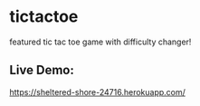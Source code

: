 # tictactoe
featured tic tac toe game with difficulty changer!

## Live Demo:
https://sheltered-shore-24716.herokuapp.com/

